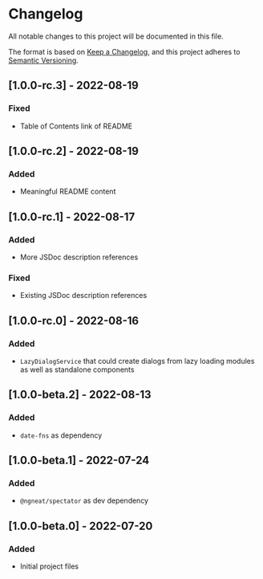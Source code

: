 # Changelog

All notable changes to this project will be documented in this file.

The format is based on [Keep a Changelog](https://keepachangelog.com/en/1.0.0/),
and this project adheres to [Semantic Versioning](https://semver.org/spec/v2.0.0.html).

## [1.0.0-rc.3] - 2022-08-19

### Fixed

- Table of Contents link of README

## [1.0.0-rc.2] - 2022-08-19

### Added

- Meaningful README content

## [1.0.0-rc.1] - 2022-08-17

### Added

- More JSDoc description references

### Fixed

- Existing JSDoc description references

## [1.0.0-rc.0] - 2022-08-16

### Added

- `LazyDialogService` that could create dialogs from lazy loading modules as well as standalone components

## [1.0.0-beta.2] - 2022-08-13

### Added

- `date-fns` as dependency

## [1.0.0-beta.1] - 2022-07-24

### Added

- `@ngneat/spectator` as dev dependency

## [1.0.0-beta.0] - 2022-07-20

### Added

- Initial project files
